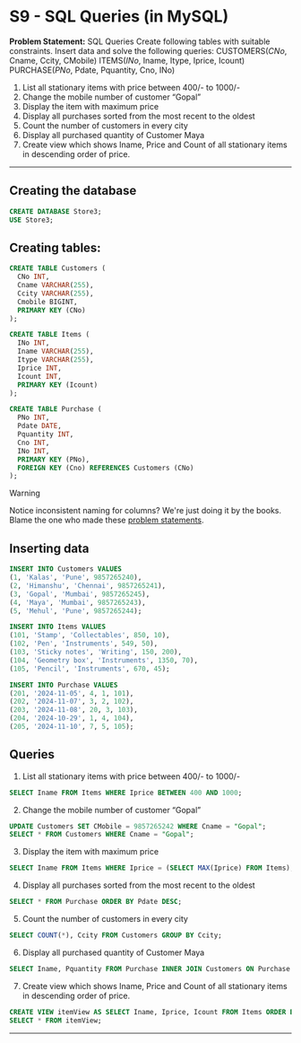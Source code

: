 # S9 - SQL Queries (in MySQL)

**Problem Statement:**
SQL Queries
Create following tables with suitable constraints. Insert data and
solve the following queries:
CUSTOMERS(_CNo_, Cname, Ccity, CMobile)
ITEMS(_INo_, Iname, Itype, Iprice, Icount)
PURCHASE(_PNo_, Pdate, Pquantity, Cno, INo)
1. List all stationary items with price between 400/- to 1000/-
2. Change the mobile number of customer “Gopal”
3. Display the item with maximum price
4. Display all purchases sorted from the most recent to the oldest
5. Count the number of customers in every city
6. Display all purchased quantity of Customer Maya
7. Create view which shows Iname, Price and Count of all stationary
items in descending order of price.

---

## Creating the database
```sql
CREATE DATABASE Store3;
USE Store3;

```

## Creating tables:

```sql
CREATE TABLE Customers (
  CNo INT,
  Cname VARCHAR(255),
  Ccity VARCHAR(255),
  Cmobile BIGINT,
  PRIMARY KEY (CNo)
);

CREATE TABLE Items (
  INo INT,
  Iname VARCHAR(255),
  Itype VARCHAR(255),
  Iprice INT,
  Icount INT,
  PRIMARY KEY (Icount)
);

CREATE TABLE Purchase (
  PNo INT,
  Pdate DATE,
  Pquantity INT,
  Cno INT,
  INo INT,
  PRIMARY KEY (PNo),
  FOREIGN KEY (Cno) REFERENCES Customers (CNo)
);

```

> [!WARNING]
> Notice inconsistent naming for columns? We're just doing it by the books. Blame the one who made these [problem statements](https://git.kska.io/sppu-te-comp-content/DatabaseManagementSystems/src/branch/main/Practical/Practical%20Exam/DBMSL%20-%20Problem%20Statements%20for%20Practical%20Exam%20%28November%202024%29.pdf).

## Inserting data

```sql
INSERT INTO Customers VALUES
(1, 'Kalas', 'Pune', 9857265240),
(2, 'Himanshu', 'Chennai', 9857265241),
(3, 'Gopal', 'Mumbai', 9857265245),
(4, 'Maya', 'Mumbai', 9857265243),
(5, 'Mehul', 'Pune', 9857265244);

INSERT INTO Items VALUES
(101, 'Stamp', 'Collectables', 850, 10),
(102, 'Pen', 'Instruments', 549, 50),
(103, 'Sticky notes', 'Writing', 150, 200),
(104, 'Geometry box', 'Instruments', 1350, 70),
(105, 'Pencil', 'Instruments', 670, 45);

INSERT INTO Purchase VALUES
(201, '2024-11-05', 4, 1, 101),
(202, '2024-11-07', 3, 2, 102),
(203, '2024-11-08', 20, 3, 103),
(204, '2024-10-29', 1, 4, 104),
(205, '2024-11-10', 7, 5, 105);

```

## Queries

1. List all stationary items with price between 400/- to 1000/-
```sql
SELECT Iname FROM Items WHERE Iprice BETWEEN 400 AND 1000;

```

2. Change the mobile number of customer “Gopal”
```sql
UPDATE Customers SET CMobile = 9857265242 WHERE Cname = "Gopal";
SELECT * FROM Customers WHERE Cname = "Gopal";

```

3. Display the item with maximum price
```sql
SELECT Iname FROM Items WHERE Iprice = (SELECT MAX(Iprice) FROM Items);

```

4. Display all purchases sorted from the most recent to the oldest
```sql
SELECT * FROM Purchase ORDER BY Pdate DESC;

```

5. Count the number of customers in every city
```sql
SELECT COUNT(*), Ccity FROM Customers GROUP BY Ccity;

```

6. Display all purchased quantity of Customer Maya
```sql
SELECT Iname, Pquantity FROM Purchase INNER JOIN Customers ON Purchase.Cno = Customers.CNo INNER JOIN Items ON Purchase.INo = Items.INo WHERE Cname = "Maya";

```

7. Create view which shows Iname, Price and Count of all stationary items in descending order of price.
```sql
CREATE VIEW itemView AS SELECT Iname, Iprice, Icount FROM Items ORDER BY Iprice DESC;
SELECT * FROM itemView;

```

---
